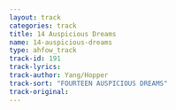 ```yaml
---
layout: track
categories: track
title: 14 Auspicious Dreams
name: 14-auspicious-dreams
type: ahfow_track
track-id: 191
track-lyrics: 
track-author: Yang/Hopper
track-sort: "FOURTEEN AUSPICIOUS DREAMS"
track-original: 
---
```


